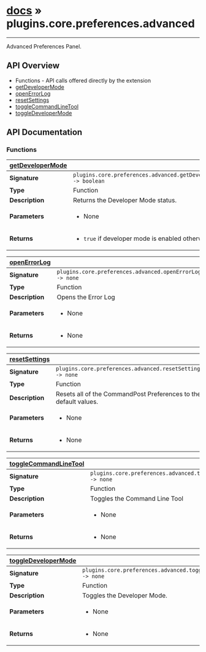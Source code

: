 # [docs](index.md) » plugins.core.preferences.advanced
---

Advanced Preferences Panel.

## API Overview
* Functions - API calls offered directly by the extension
 * [getDeveloperMode](#getDeveloperMode)
 * [openErrorLog](#openErrorLog)
 * [resetSettings](#resetSettings)
 * [toggleCommandLineTool](#toggleCommandLineTool)
 * [toggleDeveloperMode](#toggleDeveloperMode)

## API Documentation

### Functions

| [getDeveloperMode](#getDeveloperMode)         |                                                                                     |
| --------------------------------------------|-------------------------------------------------------------------------------------|
| **Signature**                               | `plugins.core.preferences.advanced.getDeveloperMode() -> boolean`                                                                    |
| **Type**                                    | Function                                                                     |
| **Description**                             | Returns the Developer Mode status.                                                                     |
| **Parameters**                              | <ul><li>None</li></ul> |
| **Returns**                                 | <ul><li>`true` if developer mode is enabled otherwise `false`.</li></ul>          |

| [openErrorLog](#openErrorLog)         |                                                                                     |
| --------------------------------------------|-------------------------------------------------------------------------------------|
| **Signature**                               | `plugins.core.preferences.advanced.openErrorLog() -> none`                                                                    |
| **Type**                                    | Function                                                                     |
| **Description**                             | Opens the Error Log                                                                     |
| **Parameters**                              | <ul><li>None</li></ul> |
| **Returns**                                 | <ul><li>None</li></ul>          |

| [resetSettings](#resetSettings)         |                                                                                     |
| --------------------------------------------|-------------------------------------------------------------------------------------|
| **Signature**                               | `plugins.core.preferences.advanced.resetSettings() -> none`                                                                    |
| **Type**                                    | Function                                                                     |
| **Description**                             | Resets all of the CommandPost Preferences to their default values.                                                                     |
| **Parameters**                              | <ul><li>None</li></ul> |
| **Returns**                                 | <ul><li>None</li></ul>          |

| [toggleCommandLineTool](#toggleCommandLineTool)         |                                                                                     |
| --------------------------------------------|-------------------------------------------------------------------------------------|
| **Signature**                               | `plugins.core.preferences.advanced.toggleCommandLineTool() -> none`                                                                    |
| **Type**                                    | Function                                                                     |
| **Description**                             | Toggles the Command Line Tool                                                                     |
| **Parameters**                              | <ul><li>None</li></ul> |
| **Returns**                                 | <ul><li>None</li></ul>          |

| [toggleDeveloperMode](#toggleDeveloperMode)         |                                                                                     |
| --------------------------------------------|-------------------------------------------------------------------------------------|
| **Signature**                               | `plugins.core.preferences.advanced.toggleDeveloperMode() -> none`                                                                    |
| **Type**                                    | Function                                                                     |
| **Description**                             | Toggles the Developer Mode.                                                                     |
| **Parameters**                              | <ul><li>None</li></ul> |
| **Returns**                                 | <ul><li>None</li></ul>          |

